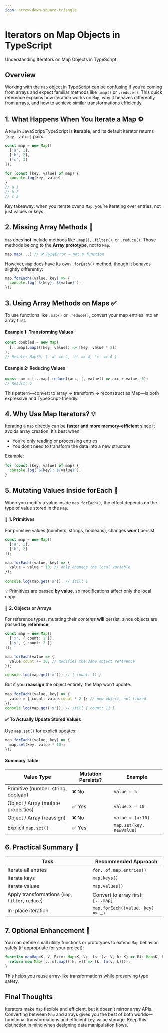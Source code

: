 ```yaml
---
icon: arrow-down-square-triangle
---
```


# Iterators on Map Objects in TypeScript

Understanding Iterators on Map Objects in TypeScript

## Overview

Working with the `Map` object in TypeScript can be confusing if you’re coming from arrays and expect familiar methods like `.map()` or `.reduce()`. This quick reference explains how iteration works on `Map`, why it behaves differently from arrays, and how to achieve similar transformations efficiently.

## 1. What Happens When You Iterate a Map ⚙️

A `Map` in JavaScript/TypeScript is **iterable**, and its default iterator returns `[key, value]` pairs.

```ts
const map = new Map([
  ['a', 1],
  ['b', 2],
  ['c', 3]
]);

for (const [key, value] of map) {
  console.log(key, value);
}
// a 1
// b 2
// c 3
```

Key takeaway: when you iterate over a `Map`, you’re iterating over entries, not just values or keys.

## 2. Missing Array Methods 🚫

`Map` does **not** include methods like `.map()`, `.filter()`, or `.reduce()`. Those methods belong to the **Array prototype**, not to `Map`.

```ts
map.map(...) // ❌ TypeError — not a function
```

However, `Map` does have its own `.forEach()` method, though it behaves slightly differently:

```ts
map.forEach((value, key) => {
  console.log(`${key}: ${value}`);
});
```

## 3. Using Array Methods on Maps ✅

To use functions like `.map()` or `.reduce()`, convert your map entries into an array first.

#### Example 1: Transforming Values

```ts
const doubled = new Map(
  [...map].map(([key, value]) => [key, value * 2])
);
// Result: Map(3) { 'a' => 2, 'b' => 4, 'c' => 6 }
```

#### Example 2: Reducing Values

```ts
const sum = [...map].reduce((acc, [, value]) => acc + value, 0);
// Result: 6
```

This pattern—convert to array → transform → reconstruct as Map—is both expressive and TypeScript-friendly.

## 4. Why Use Map Iterators? 💡

Iterating a `Map` directly can be **faster and more memory-efficient** since it avoids array creation. It’s best when:

* You’re only reading or processing entries
* You don’t need to transform the data into a new structure

Example:

```ts
for (const [key, value] of map) {
  console.log(`${key}: ${value}`);
}
```

## 5. Mutating Values Inside forEach 🔄

When you modify a value inside `map.forEach()`, the effect depends on the type of value stored in the `Map`.

#### 🧩 1. Primitives

For primitive values (numbers, strings, booleans), changes **won’t** persist.

```ts
const map = new Map([
  ['a', 1],
  ['b', 2]
]);

map.forEach((value, key) => {
  value = value * 10; // only changes the local variable
});

console.log(map.get('a')); // still 1
```

💡 Primitives are passed **by value**, so modifications affect only the local copy.

#### 🧱 2. Objects or Arrays

For reference types, mutating their _contents_ **will** persist, since objects are passed **by reference**.

```ts
const map = new Map([
  ['x', { count: 1 }],
  ['y', { count: 2 }]
]);

map.forEach(value => {
  value.count += 10; // modifies the same object reference
});

console.log(map.get('x')); // { count: 11 }
```

But if you **reassign** the object entirely, the Map won’t update:

```ts
map.forEach((value, key) => {
  value = { count: value.count * 2 }; // new object, not linked
});
console.log(map.get('x')); // still { count: 11 }
```

#### ✅ To Actually Update Stored Values

Use `map.set()` for explicit updates:

```ts
map.forEach((value, key) => {
  map.set(key, value * 10);
});
```

#### Summary Table

| Value Type                          | Mutation Persists? | Example                  |
| ----------------------------------- | ------------------ | ------------------------ |
| Primitive (number, string, boolean) | ❌ No               | `value = 5`              |
| Object / Array (mutate properties)  | ✅ Yes              | `value.x = 10`           |
| Object / Array (reassign)           | ❌ No               | `value = {x:10}`         |
| Explicit `map.set()`                | ✅ Yes              | `map.set(key, newValue)` |

## 6. Practical Summary 🧠

| Task                                              | Recommended Approach               |
| ------------------------------------------------- | ---------------------------------- |
| Iterate all entries                               | `for..of`, `map.entries()`         |
| Iterate keys                                      | `map.keys()`                       |
| Iterate values                                    | `map.values()`                     |
| Apply transformations (`map`, `filter`, `reduce`) | Convert to array first: `[...map]` |
| In-place iteration                                | `map.forEach((value, key) => …)`   |

## 7. Optional Enhancement 🔧

You can define small utility functions or prototypes to extend `Map` behavior safely (if appropriate for your project):

```ts
function mapMap<K, V, R>(m: Map<K, V>, fn: (v: V, k: K) => R): Map<K, R> {
  return new Map([...m].map(([k, v]) => [k, fn(v, k)]));
}
```

This helps you reuse array-like transformations while preserving type safety.

## Final Thoughts

Iterators make `Map` flexible and efficient, but it doesn’t mirror array APIs. Converting between `Map` and arrays gives you the best of both worlds—functional transformations and efficient key-value storage. Keep this distinction in mind when designing data manipulation flows.
